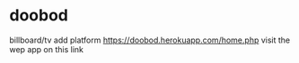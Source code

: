 # doobod
billboard/tv add platform
https://doobod.herokuapp.com/home.php 
visit the wep app on this link
